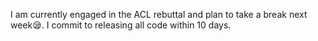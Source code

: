 I am currently engaged in the ACL rebuttal and plan to take a break next week😪. 
I commit to releasing all code within 10 days.
